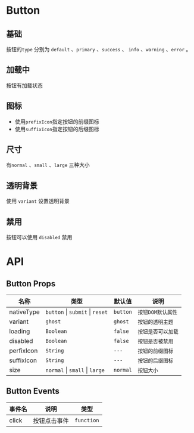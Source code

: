 # Button

## 基础

按钮的`type` 分别为 `default` 、`primary` 、`success` 、 `info` 、`warning` 、`error` 。
<preview path="./src/basic.vue" title="基本使用" description=""></preview>

## 加载中
按钮有加载状态
<preview path="./src/loading.vue" title="基本使用" description=""></preview>

## 图标
 * 使用`prefixIcon`指定按钮的前缀图标
 * 使用`suffixIcon`指定按钮的后缀图标
<preview path="./src/icon.vue" title="基本使用" description=""></preview>

## 尺寸
有`normal` 、`small` 、`large` 三种大小
<preview path="./src/size.vue" title="基本使用" description=""></preview>

## 透明背景
使用 `variant` 设置透明背景
<preview path="./src/ghost.vue" title="基本使用" description=""></preview>

## 禁用
按钮可以使用 `disabled` 禁用
<preview path="./src/disabled.vue" title="基本使用" description=""></preview>

# API

## Button Props

| 名称       | 类型                            | 默认值   | 说明               |
| ---------- | ------------------------------- | -------- | ------------------ |
| nativeType | `button` \| `submit` \| `reset` | `button` | `按钮DOM默认属性`  |
| variant    | `ghost`                         | `ghost`  | `按钮的透明主题`   |
| loading    | `Boolean`                       | `false`  | `按钮是否可以加载` |
| disabled    | `Boolean`                       | `false`  | `按钮是否被禁用` |
| perfixIcon | `String`                        | `---`    | `按钮的前缀图标`   |
| suffixIcon | `String`                        | `---`    | `按钮的后缀图标`   |
| size       | `normal` \| `small` \| `large`  | `normal` | `按钮大小`         |

## Button Events

| 事件名 | 说明         | 类型       |
| ------ | ------------ | ---------- |
| click  | 按钮点击事件 | `function` |
